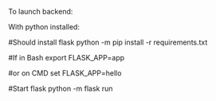 To launch backend:

With python installed:

  #Should install flask
  python -m pip install -r requirements.txt
  
  #If in Bash
  export FLASK_APP=app
  
  #or on CMD
  set FLASK_APP=hello
  
  #Start flask
  python -m flask run

